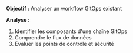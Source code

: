**Objectif :** Analyser un workflow GitOps existant

**Analyse :**

1. Identifier les composants d'une chaîne GitOps
2. Comprendre le flux de données
3. Évaluer les points de contrôle et sécurité
